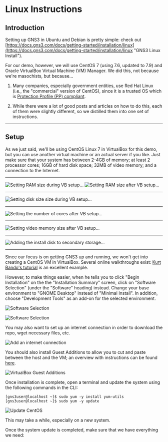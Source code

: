 # Linux Instructions

## Introduction

Setting up GNS3 in Ubuntu and Debian is pretty simple: check out [https://docs.gns3.com/docs/getting-started/installation/linux](https://docs.gns3.com/docs/getting-started/installation/linux "GNS3 Linux Install").

For our demo, however, we will use CentOS 7 (using 7.6, updated to 7.9) and Oracle VirtualBox Virtual Machine (VM) Manager. We did this, not because we're masochists, but because...

1. Many companies, especially government entities, use Red Hat Linux (i.e., the "commercial" version of CentOS), since it is a trusted OS which is [Protection Profile (PP) compliant](https://www.commoncriteriaportal.org/products/ "Certified Common Criteria Products").

2. While there were a lot of good posts and articles on how to do this, each of them were slightly different, so we distilled them into one set of instructions.

----------

## Setup

As we just said, we'll be using CentOS Linux 7 in VirtualBox for this demo, but you can use another virtual machine or an actual server if you like. Just make sure that your system has between 2-4GB of memory; at least 2 processor cores; 16GB of hard disk space; 32MB of video memory; and a connection to the Internet.

----------

![Setting RAM size during VB setup...](../images/centos01.png "Setting RAM size during VB setup...")
![Setting RAM size after VB setup...](../images/centos01a.png "Setting RAM size after VB setup...")

----------

![Setting disk size size during VB setup...](images/centos02.png "Setting disk size size during VB setup...")

----------

![Setting the number of cores after VB setup...](images/centos03.png "Setting the number of cores after VB setup...")

----------

![Setting video memory size after VB setup...](images/centos04.png "Setting video memory size after VB setup...")

----------

![Adding the install disk to secondary storage...](images/centos05.png "Adding the install disk to secondary storage...")

----------

Since our focus is on getting GNS3 up and running, we won't get into creating a CentOS VM in VirtualBox. Several online walkthroughs exist: [Kurt Bando's tutorial](https://tutorials.kurtobando.com/install-a-centos-7-minimal-server-in-virtual-machine-with-screenshots/ "Install a CentOS 7 Minimal Server in Virtual Machine with screenshots") is an excellent example.

However, to make things easier, when he tells you to click "Begin Installation" on the the "Installation Summary" screen, click on "Software Selection" (under the "Software" heading) instead. Change your base environment to "GNOME Desktop" instead of "Minimal Install". In addition, choose "Development Tools" as an add-on for the selected environment.

![Software Selection](images/centos06.png "Selecting Software")

![Software Selection](images/centos07.png "Selecting Software")

You may also want to set up an internet connection in order to download the repo, wget necessary files, etc.

![Add an internet connection](images/centos08.png "Add an internet connection")

You should also install Guest Additions to allow you to cut and paste between the host and the VM; an overview with instructions can be found [here](https://www.virtualbox.org/manual/ch04.html "Chapter 4. Guest Additions").

![VirtualBox Guest Additions](images/centos09.png "VirtualBox Guest Additions")

Once installation is complete, open a terminal and update the system using the following commands in the CLI:

    [gns3user@localhost ~]$ sudo yum -y install yum-utils
    [gns3user@localhost ~]$ sudo yum -y update

![Update CentOS](images/centos10.png "Update CentOS")

This may take a while, especially on a new system.

Once the system update is completed, make sure that we have everything we need:

